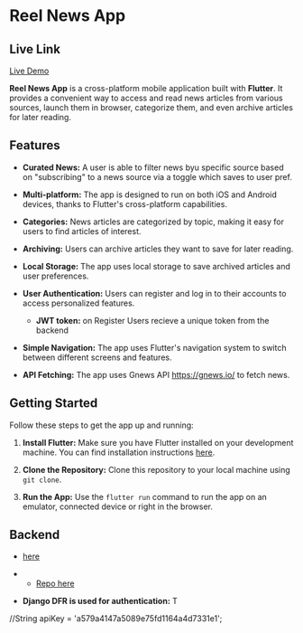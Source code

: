 # Reel News App

## Live Link

[Live Demo](https://reelnews.netlify.app)

**Reel News App** is a cross-platform mobile application built with **Flutter**. It provides a convenient way to access and read news articles from various sources, launch them in browser, categorize them, and even archive articles for later reading.

## Features

- **Curated News:** A user is able to filter news byu specific source based on  "subscribing" to a news source via a toggle which saves to user pref.

- **Multi-platform:** The app is designed to run on both iOS and Android devices, thanks to Flutter's cross-platform capabilities.

- **Categories:** News articles are categorized by topic, making it easy for users to find articles of interest.

- **Archiving:** Users can archive articles they want to save for later reading.

- **Local Storage:** The app uses local storage to save archived articles and user preferences.

- **User Authentication:** Users can register and log in to their accounts to access personalized features.
  - **JWT token:** on Register Users recieve a unique token from the backend

- **Simple Navigation:** The app uses Flutter's navigation system to switch between different screens and features.

- **API Fetching:** The app uses Gnews API https://gnews.io/ to fetch news.

## Getting Started

Follow these steps to get the app up and running:

1. **Install Flutter:** Make sure you have Flutter installed on your development machine. You can find installation instructions [here](https://flutter.dev/docs/get-started/install).

2. **Clone the Repository:** Clone this repository to your local machine using `git clone`.

3. **Run the App:** Use the `flutter run` command to run the app on an emulator, connected device or right in the browser.

## Backend
- [here](https://reelnews-api-fe5e8d8c10e8.herokuapp.com/)
- - [Repo here](https://github.com/User5678953/ReelNews_Backend)

- **Django DFR is used for authentication:** T


//String apiKey = 'a579a4147a5089e75fd1164a4d7331e1';